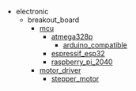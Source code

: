 * electronic
  * breakout_board
    * [mcu](electronic/breakout_board/mcu)
      * [atmega328p](electronic/breakout_board/mcu/atmega328p)
        * [arduino_compatible](arduino_compatible)
      * [espressif_esp32](electronic/breakout_board/mcu/atmega328p/arduino_compatible/espressif_esp32)
      * [raspberry_pi_2040](electronic/breakout_board/mcu/atmega328p/arduino_compatible/espressif_esp32/raspberry_pi_2040)
    * [motor_driver](electronic/breakout_board/mcu/atmega328p/arduino_compatible/espressif_esp32/raspberry_pi_2040/motor_driver)
      * [stepper_motor](electronic/breakout_board/mcu/atmega328p/arduino_compatible/espressif_esp32/raspberry_pi_2040/motor_driver/stepper_motor)
